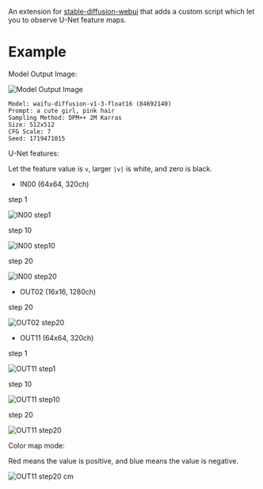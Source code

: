An extension for [stable-diffusion-webui](https://github.com/AUTOMATIC1111/stable-diffusion-webui) that adds a custom script which let you to observe U-Net feature maps.

# Example

Model Output Image:

![Model Output Image](images/00.png)

```
Model: waifu-diffusion-v1-3-float16 (84692140)
Prompt: a cute girl, pink hair
Sampling Method: DPM++ 2M Karras
Size: 512x512
CFG Scale: 7
Seed: 1719471015
```

U-Net features:

Let the feature value is `v`, larger `|v|` is white, and zero is black.

- IN00 (64x64, 320ch)

step 1

![IN00 step1](images/IN00-step01.png)

step 10

![IN00 step10](images/IN00-step10.png)

step 20

![IN00 step20](images/IN00-step20.png)

- OUT02 (16x16, 1280ch)

step 20

![OUT02 step20](images/OUT02-step20.png)

- OUT11 (64x64, 320ch)

step 1

![OUT11 step1](images/OUT11-step01.png)

step 10

![OUT11 step10](images/OUT11-step10.png)

step 20

![OUT11 step20](images/OUT11-step20.png)

Color map mode:

Red means the value is positive, and blue means the value is negative.

![OUT11 step20 cm](images/OUT11-step20-cm.png)
